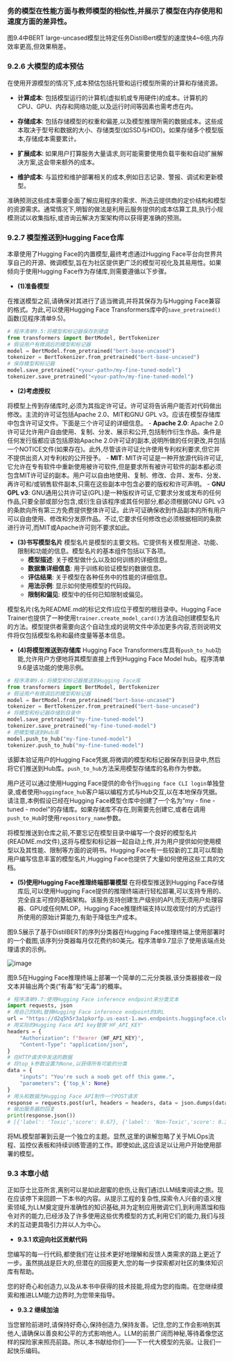 ### 务的模型在性能方面与教师模型的相似性,并展示了模型在内存使用和速度方面的差异性。

图9.4中BERT large-uncased模型比特定任务DistilBert模型的速度快4~6倍,内存效率更高,但效果稍差。

### 9.2.6 大模型的成本预估

在使用开源模型的情况下,成本预估包括托管和运行模型所需的计算和存储资源。

- **计算成本**: 包括模型运行的计算机(虚拟机或专用硬件)的成本。计算机的CPU、GPU、内存和网络功能,以及运行时间等因素也需考虑在内。

- **存储成本**: 包括存储模型的权重和偏差,以及模型推理所需的数据成本。这些成本取决于型号和数据的大小、存储类型(如SSD与HDD)。如果存储多个模型版本,存储成本需要累计。 

- **扩展成本**: 如果用户打算服务大量请求,则可能需要使用负载平衡和自动扩展解决方案,这会带来额外的成本。 

- **维护成本**: 与监控和维护部署相关的成本,例如日志记录、警报、调试和更新模型。


准确预测这些成本需要全面了解应用程序的需求、所选云提供商的定价结构和模型的资源需求。通常情况下,明智的做法是利用云服务提供的成本估算工具,执行小规模测试以收集指标,或咨询云解决方案架构师以获得更准确的预测。

### 9.2.7 模型推送到Hugging Face仓库
本章使用了Hugging Face的内置模型,最终考虑通过Hugging Face平台向世界共享自己的开源、微调模型,旨在为社区提供更广泛的模型可视化及其易用性。如果倾向于使用Hugging Face作为存储库,则需要遵循以下步骤。
- **(1)准备模型**

在推送模型之前,请确保对其进行了适当微调,并将其保存为与Hugging Face兼容的格式。为此,可以使用Hugging Face Transformers库中的`save_pretrained()`函数(见程序清单9.5)。
```python
# 程序清单9.5:将模型和标记器保存到硬盘
from transformers import BertModel, BertTokenizer
# 假设用户有微调后的模型和标记器
model = BertModel.from_pretrained("bert-base-uncased")
tokenizer = BertTokenizer.from_pretrained("bert-base-uncased")
# 保存模型和标记器
model.save_pretrained("<your-path>/my-fine-tuned-model")
tokenizer.save_pretrained("<your-path>/my-fine-tuned-model")
```
- **(2)考虑授权**

将模型上传到存储库时,必须为其指定许可证。许可证将告诉用户能否对代码做出修改。主流的许可证包括Apache 2.0、MIT和GNU GPL v3。应该在模型存储库中包含许可证文件。下面是三个许可证的详细信息。
    - **Apache 2.0**: Apache 2.0许可证允许用户自由使用、复制、分发、展示和公开,包括制作衍生作品。条件是任何发行版都应该包括原始Apache 2.0许可证的副本,说明所做的任何更改,并包括一个NOTICE文件(如果存在)。此外,尽管该许可证允许使用专利权利要求,但它并不提供出资人对专利权的公开授予。 
    - **MIT**: MIT许可证是一种开放源代码许可证,它允许在专有软件中重新使用被许可软件,但是要求所有被许可软件的副本都必须包含MIT许可证的副本。用户可以自由地使用、复制、修改、合并、发布、分发、再许可和/或销售软件副本,只需在这些副本中包含必要的版权和许可声明。 
    - **GNU GPL v3**: GNU通用公共许可证(GPL)是一种版权许可证,它要求分发或发布的任何作品,只要全部或部分包含,或衍生自该程序或其任何部分,都必须根据GNU GPL v3的条款向所有第三方免费提供整体许可证。此许可证确保收到作品副本的所有用户可以自由使用、修改和分发原作品。不过,它要求任何修改也必须根据相同的条款进行许可,而MIT或Apache许可则不要求如此。 
- **(3)书写模型名片**
模型名片是模型的主要文档。它提供有关模型用途、功能、限制和功能的信息。模型名片的基本组件包括以下各项。
    - **模型描述**: 关于模型做什么以及如何训练的详细信息。 
    - **数据集详细信息**: 用于训练和验证模型的数据信息。 
    - **评估结果**: 关于模型在各种任务中的性能的详细信息。 
    - **用法示例**: 显示如何使用模型的代码段。 
    - **限制和偏见**: 模型中的任何已知限制或偏见。 

模型名片(名为README.md的标记文件)应位于模型的根目录中。Hugging Face Trainer也提供了一种使用`trainer.create_model_card()`方法自动创建模型名片的方法。模型提供者需要向这个自动生成的说明文件中添加更多内容,否则说明文件将仅包括模型名称和最终度量等基本信息。
- **(4)将模型推送到存储库**
Hugging Face Transformers库具有`push_to_hub`功能,允许用户方便地将其模型直接上传到Hugging Face Model hub。程序清单9.6是该功能的使用示例。
```python
# 程序清单9.6:将模型和标记器推送到Hugging Face库
from transformers import BertModel, BertTokenizer
# 假设用户有微调后的模型和标记器
model = BertModel.from_pretrained("bert-base-uncased")
tokenizer = BertTokenizer.from_pretrained("bert-base-uncased")
# 将模型和标记器存储到目录中
model.save_pretrained("my-fine-tuned-model")
tokenizer.save_pretrained("my-fine-tuned-model")
# 把模型推送到Hub库
model.push_to_hub("my-fine-tuned-model")
tokenizer.push_to_hub("my-fine-tuned-model")
```
该脚本验证用户的Hugging Face凭据,将微调的模型和标记器保存到目录中,然后将它们推送到Hub库。`push_to_hub`方法采用模型存储库的名称作为参数。

用户还可以通过使用Hugging Face提供的命令行`hugging face CLI login`单独登录,或者使用`huggingface_hub`客户端以编程方式与Hub交互,以在本地保存凭据。请注意,本例假设已经在Hugging Face模型仓库中创建了一个名为“my - fine - tuned - model”的存储库。如果存储库不存在,则需要先创建它,或者在调用`push_to_Hub`时使用`repository_name`参数。

将模型推送到仓库之前,不要忘记在模型目录中编写一个良好的模型名片(README.md文件),这将与模型和标记器一起自动上传,并为用户提供如何使用模型以及其性能、限制等方面的说明书。Hugging Face有一些较新的工具可以帮助用户编写信息丰富的模型名片,Hugging Face也提供了大量如何使用这些工具的文档。 
- **(5)使用Hugging Face推理终端部署模型**
在将模型推送到Hugging Face存储库后,可以使用Hugging Face提供的推理终端进行轻松部署,可以支持专用的、完全自主可控的基础架构。该服务支持创建生产级别的API,而无须用户处理容器、GPU或任何MLOP。Hugging Face推理终端支持以现收现付的方式运行所使用的原始计算能力,有助于降低生产成本。

图9.5展示了基于DistilBERT的序列分类器在Hugging Face推理终端上使用部署时的一个截图,该序列分类器每月仅花费约80美元。程序清单9.7显示了使用该端点处理请求的示例。

![image](https://github.com/user-attachments/assets/1fbd9cd6-534d-42e2-9b5e-7bfc31cbc1d5)


图9.5在Hugging Face推理终端上部署一个简单的二元分类器,该分类器接收一段文本并输出两个类(“有毒”和“无毒”)的概率。

```python
# 程序清单9.7:使用Hugging Face inference endpoint来分类文本
import requests, json
# 用自己的URL替换Hugging Face inference endpoint的URL
url = "https://d2q5h5r3a1pkorfp.us-east-1.aws.endpoints.huggingface.cloud"
# 用实际的Hugging Face API key替换'HF_API_KEY'
headers = {
    "Authorization": f"Bearer {HF_API_KEY}",
    "Content-Type": "application/json",
}
# 在HTTP请求中发送的数据
# 将top_k参数设置为None,以获得所有可能的分类
data = {
    "inputs": "You're such a noob get off this game.",
    "parameters": {'top_k': None}
}
# 用头和数据为Hugging Face API制作一个POST请求
response = requests.post(url, headers = headers, data = json.dumps(data))
# 输出服务器的回复
print(response.json())
# [{'label': 'Toxic','score': 0.67}, {'label': 'Non-Toxic','score': 0.33}]
```
将ML模型部署到云是一个独立的主题。显然,这里的讲解忽略了关于MLOps流程、监控仪表板和持续训练管道的工作。即使如此,这应该足以让用户开始使用部署的模型。

### 9.3 本章小结
正如莎士比亚所言,离别可以是如此甜蜜的悲伤,让我们通过LLM结束阅读之旅。现在应该停下来回顾一下本书的内容。从提示工程的复杂性,探索令人兴奋的语义搜索领域,为LLM奠定提升准确性的知识基础,并为定制应用微调它们,到利用蒸馏和指令对齐的能力,已经涉及了许多使用这些优秀模型的方式,利用它们的能力,我们与技术的互动更具吸引力并以人为中心。

- **9.3.1 欢迎向社区贡献代码**

您编写的每一行代码,都使我们在让技术更好地理解和反馈人类需求的路上更近了一步。虽然挑战是巨大的,但潜在的回报更大,您的每一步探索都对社区的集体知识库有帮助。


您的好奇心和创造力,以及从本书中获得的技术技能,将成为您的指南。在您继续摸索和推进LLM能力边界时,为您带来指导。 

- **9.3.2 继续加油**

当您冒险前进时,请保持好奇心,保持创造力,保持友善。记住,您的工作会影响到其他人,请确保以善良和公平的方式影响他人。LLM的前景广阔而神秘,等待着像您这样的探险家来照亮前路。所以,本书献给你们——下一代大模型的先驱。让我们一起快乐编码。 
